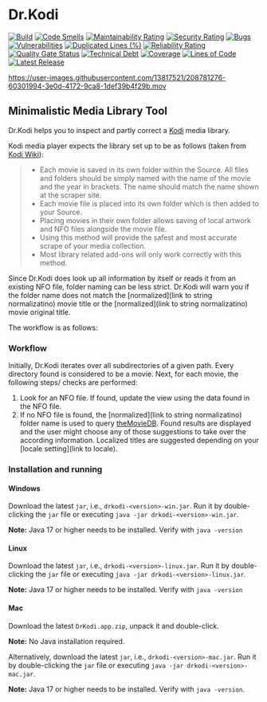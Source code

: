 # Dr.Kodi

[![Build](https://github.com/drrename/drkodi/actions/workflows/build.yml/badge.svg)](https://github.com/drrename/drkodi/actions/workflows/build.yml)
[![Code Smells](https://sonarcloud.io/api/project_badges/measure?project=DrRename_drkodi&metric=code_smells)](https://sonarcloud.io/summary/new_code?id=DrRename_drkodi)
[![Maintainability Rating](https://sonarcloud.io/api/project_badges/measure?project=DrRename_drkodi&metric=sqale_rating)](https://sonarcloud.io/summary/new_code?id=DrRename_drkodi)
[![Security Rating](https://sonarcloud.io/api/project_badges/measure?project=DrRename_drkodi&metric=security_rating)](https://sonarcloud.io/summary/new_code?id=DrRename_drkodi)
[![Bugs](https://sonarcloud.io/api/project_badges/measure?project=DrRename_drkodi&metric=bugs)](https://sonarcloud.io/summary/new_code?id=DrRename_drkodi)
[![Vulnerabilities](https://sonarcloud.io/api/project_badges/measure?project=DrRename_drkodi&metric=vulnerabilities)](https://sonarcloud.io/summary/new_code?id=DrRename_drkodi)
[![Duplicated Lines (%)](https://sonarcloud.io/api/project_badges/measure?project=DrRename_drkodi&metric=duplicated_lines_density)](https://sonarcloud.io/summary/new_code?id=DrRename_drkodi)
[![Reliability Rating](https://sonarcloud.io/api/project_badges/measure?project=DrRename_drkodi&metric=reliability_rating)](https://sonarcloud.io/summary/new_code?id=DrRename_drkodi)
[![Quality Gate Status](https://sonarcloud.io/api/project_badges/measure?project=DrRename_drkodi&metric=alert_status)](https://sonarcloud.io/dashboard?id=DrRename_drkodi)
[![Technical Debt](https://sonarcloud.io/api/project_badges/measure?project=DrRename_drkodi&metric=sqale_index)](https://sonarcloud.io/summary/new_code?id=DrRename_drkodi)
[![Coverage](https://sonarcloud.io/api/project_badges/measure?project=DrRename_drkodi&metric=coverage)](https://sonarcloud.io/summary/new_code?id=DrRename_drkodi)
[![Lines of Code](https://sonarcloud.io/api/project_badges/measure?project=DrRename_drkodi&metric=ncloc)](https://sonarcloud.io/summary/new_code?id=DrRename_drkodi)
[![Latest Release](https://img.shields.io/github/release/drkodi/drkodi.svg)](https://github.com/drrename/drkodi/releases/latest)


https://user-images.githubusercontent.com/13817521/208781276-60301994-3e0d-4172-9ca8-1def39b4f29b.mov


## Minimalistic Media Library Tool

Dr.Kodi helps you to inspect and partly correct a [Kodi](https://kodi.tv/) media library.

Kodi media player expects the library set up to be as follows (taken from [Kodi Wiki](https://kodi.wiki/view/Naming_video_files/Movies)):

> + Each movie is saved in its own folder within the Source.
All files and folders should be simply named with the name of the movie and the year in brackets. The name should match the name shown at the scraper site.
> + Each movie file is placed into its own folder which is then added to your Source.
> + Placing movies in their own folder allows saving of local artwork and NFO files alongside the movie file.
> + Using this method will provide the safest and most accurate scrape of your media collection.
> + Most library related add-ons will only work correctly with this method.

Since Dr.Kodi does look up all information by itself or reads it from an existing NFO file, folder naming can be less strict. Dr.Kodi will warn you if the folder name does not match the [normalized](link to string normalizatino) movie title or the [normalized](link to string normalizatino) movie original title.

The workflow is as follows:

### Workflow

Initially, Dr.Kodi iterates over all subdirectories of a given path. Every directory found is considered to be a movie. Next, for each movie, the following steps/ checks are performed:

1. Look for an NFO file. If found, update the view using the data found in the NFO file.
2. If no NFO file is found, the [normalized](link to string normalizatino) folder name is used to query [theMovieDB](https://www.themoviedb.org/). Found results are displayed and the user might choose any of those suggestions to take over the according information. Localized titles are suggested depending on your [locale setting](link to locale).

### Installation and running

#### Windows

Download the latest `jar`, i.e., `drkodi-<version>-win.jar`. Run it by double-clicking the `jar` file or executing `java -jar drkodi-<version>-win.jar`.

**Note:** Java 17 or higher needs to be installed. Verify with `java -version`

#### Linux

Download the latest `jar`, i.e., `drkodi-<version>-linux.jar`. Run it by double-clicking the `jar` file or executing `java -jar drkodi-<version>-linux.jar`.

**Note:** Java 17 or higher needs to be installed. Verify with `java -version`

#### Mac

Download the latest `DrKodi.app.zip`, unpack it and double-click.

**Note:** No Java installation required.

Alternatively, download the latest `jar`, i.e., `drkodi-<version>-mac.jar`. Run it by double-clicking the `jar` file or executing `java -jar drkodi-<version>-mac.jar`.

**Note:** Java 17 or higher needs to be installed. Verify with `java -version`.



